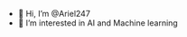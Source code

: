 - 👋 Hi, I’m @Ariel247
- 👀 I’m interested in AI and Machine learning

<!---
Ariel247/Ariel247 is a ✨ special ✨ repository because its `README.md` (this file) appears on your GitHub profile.
You can click the Preview link to take a look at your changes.
--->
